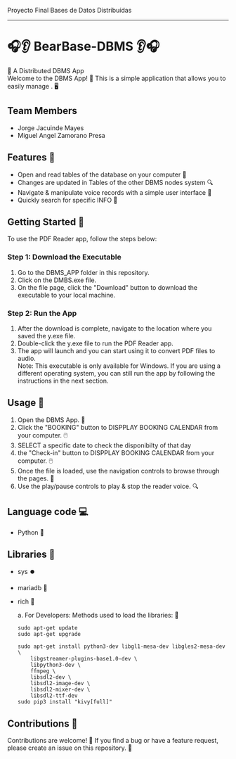 
Proyecto Final Bases de Datos Distribuídas

---

#  🎧👂 BearBase-DBMS 👂🎧

📖 A Distributed DBMS  App   
Welcome to the DBMS App! 🎉 This is a simple application that allows you to easily manage . 🖥️  

## Team Members
- Jorge Jacuinde Mayes
- Miguel Angel Zamorano Presa
## Features 🌟  
- Open and read tables of the database  on your computer 📂
- Changes are updated in Tables of the other   DBMS nodes system  🔍
- Navigate & manipulate voice records with a  simple user interface 🚀
- Quickly search for specific INFO  🔎



## Getting Started  🚀
To use the PDF Reader app, follow the steps below:  

### Step 1: Download the Executable  
1. Go to the DBMS_APP folder in this repository.  
2. Click on the DMBS.exe file.  
3. On the file page, click the "Download" button to download the executable to your local machine.  
### Step 2: Run the App  
1. After the download is complete, navigate to the location where you saved the y.exe file.  
2. Double-click the y.exe file to run the PDF Reader app.  
3. The app will launch and you can start using it to convert PDF files to audio.  
Note: This executable is only available for Windows. If you are using a different operating system, you can still run the app by following the instructions in the next section.


## Usage 📝
1. Open the DBMS App. 📂
2. Click the "BOOKING" button to DISPPLAY BOOKING CALENDAR from your computer. 🖱️
3. SELECT a specific date to check the disponibilty of that day
4. the "Check-in" button to DISPPLAY BOOKING CALENDAR from your computer. 🖱️
5. Once the file is loaded, use the navigation controls to browse through the pages. 📄
6. Use the play/pause controls to play & stop the reader voice. 🔍

## Language code 💻
- Python 🐍

## Libraries 🤝
- sys ⏺️
- mariadb 🐍
- rich  🐧


   
   a. For Developers: Methods used to load the libraries: 📖
      
      sudo apt-get update
      sudo apt-get upgrade

      sudo apt-get install python3-dev libgl1-mesa-dev libgles2-mesa-dev \
          libgstreamer-plugins-base1.0-dev \
          libpython3-dev \
          ffmpeg \
          libsdl2-dev \
          libsdl2-image-dev \
          libsdl2-mixer-dev \
          libsdl2-ttf-dev
      sudo pip3 install "kivy[full]"
      

## Contributions 🤝
Contributions are welcome! 🎉 If you find a bug or have a feature request, please create an issue on this repository. 🙌
